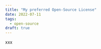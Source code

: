 ```yaml
---
title: "My preferred Open-Source License"
date: 2022-07-11
tags:
  - open-source
draft: true
---
```


xxx
